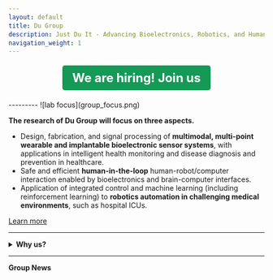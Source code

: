 ```yaml
---
layout: default
title: Du Group 
description: Just Du It - Advancing Bioelectronics, Robotics, and Human-in-the-Loop Interaction
navigation_weight: 1
---
```

<div style="text-align: center; margin: 20px 0;">
  <a href="./opportunity" style="font-size: 1.5rem; font-weight: bold; color: #ffffff; background-color: #159957; padding: 10px 20px; border-radius: 5px; text-decoration: none; display: inline-block;">
    We are hiring! Join us
  </a>
</div>
<!-- 
![lab log](lab_cover.png)-->
--------- 
<!-- [**We are hiring! Join us**](./opportunity) -->
![lab focus](group_focus.png)

**The research of Du Group will focus on three aspects.**
* Design, fabrication, and signal processing of **multimodal, multi-point wearable and implantable bioelectronic sensor systems**, with applications in intelligent health monitoring and disease diagnosis and prevention in healthcare.
* Safe and efficient **human-in-the-loop** human-robot/computer interaction enabled by bioelectronics and brain-computer interfaces.
* Application of integrated control and machine learning (including reinforcement learning) to **robotics automation in challenging medical environments**, such as hospital ICUs.

[Learn more](./research)

---------
<details>
  <summary><strong>Why us?</strong></summary>
  <p>Our lab develops  bioelectronics for continuous health monitoring, multi-modal human-robot interaction, and more.</p>
  <p>We deploy complex systems with practical </p>
</details>

---------

**Group News**


